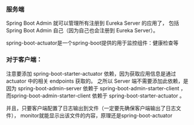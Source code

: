

### 服务端

Spring Boot Admin 
就可以管理所有注册到 Eureka Server 的应用了，
包括 Spring Boot Admin 自己（因为自己也会注册到 Eureka Server）。

spring-boot-actuator是一个spring-boot提供的用于监控组件：健康检查等

### 对于客户端：
注意要添加 spring-boot-starter-actuator 依赖，因为获取应用信息是通过 actuator 中的相关 endpoints 获取的。
之所以 Server 端不需要添加此依赖，是因为 spring-boot-admin-server 依赖于 spring-boot-admin-starter-client ，
而spring-boot-admin-starter-client 依赖于 spring-boot-starter-actuator 。

并且，只要客户端配置了日志输出到文件（一定要先确保客户端输出了日志文件），
monitor就能显示出该文件的内容，原理还是spring-boot-actuator